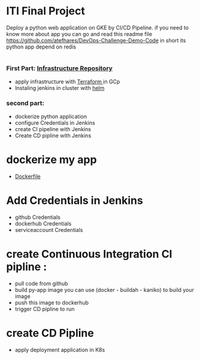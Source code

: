 # ITI Final Project

Deploy a python web application on GKE by CI/CD Pipeline. if you need to know more about app you can go and read this readme file https://github.com/atefhares/DevOps-Challenge-Demo-Code in short its python app depend on redis
#
### First Part: [ Infrastructure Repository ](https://github.com/mostafaashour99/Final-project-Infra)
- apply infrastructure with [Terraform ](https://github.com/mostafaashour99/Final-project-Infra/tree/main/terraform) in GCp 
- Instaling jenkins in cluster with  [helm](https://github.com/mostafaashour99/Final-project-Infra/tree/main/jenkins)  
### second part:
- dockerize python application
- configure Credentials in Jenkins
- create CI pipeline with Jenkins
- Create CD pipline with  Jenkins

# dockerize my app 
- [ Dockerfile ](https://github.com/mostafaashour99/Final-Project-app/blob/main/Dockerfile) 

# Add Credentials in Jenkins
 - github Credentials
 - dockerhub Credentials
 - serviceaccount Credentials

# create Continuous Integration CI pipline :
  -  pull code from github 
  -  build py-app image you can use (docker - buildah - kaniko) to build your image
  -  push this image to dockerhub
  -  trigger CD pipline to run
  
# create CD Pipline
  - apply deployment application in K8s
